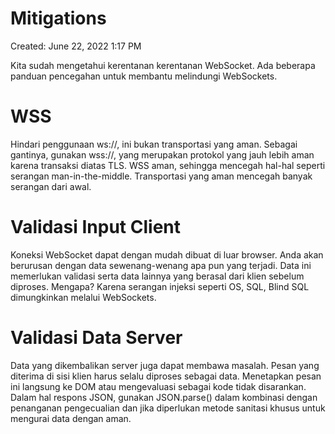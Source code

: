 # Mitigations

Created: June 22, 2022 1:17 PM

Kita sudah mengetahui kerentanan kerentanan WebSocket. Ada beberapa panduan pencegahan untuk membantu melindungi WebSockets.

# WSS

Hindari penggunaan ws://, ini bukan transportasi yang aman. Sebagai gantinya, gunakan wss://, yang merupakan protokol yang jauh lebih aman karena transaksi diatas TLS. WSS aman, sehingga mencegah hal-hal seperti serangan man-in-the-middle. Transportasi yang aman mencegah banyak serangan dari awal.

# Validasi Input Client

Koneksi WebSocket dapat dengan mudah dibuat di luar browser. Anda akan berurusan dengan data sewenang-wenang apa pun yang terjadi. Data ini memerlukan validasi serta data lainnya yang berasal dari klien sebelum diproses. Mengapa? Karena serangan injeksi seperti OS, SQL, Blind SQL dimungkinkan melalui WebSockets.

# Validasi Data Server

Data yang dikembalikan server juga dapat membawa masalah. Pesan yang diterima di sisi klien harus selalu diproses sebagai data. Menetapkan pesan ini langsung ke DOM atau mengevaluasi sebagai kode tidak disarankan. Dalam hal respons JSON, gunakan JSON.parse() dalam kombinasi dengan penanganan pengecualian dan jika diperlukan metode sanitasi khusus untuk mengurai data dengan aman.
